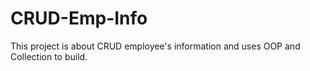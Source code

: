 # CRUD-Emp-Info
This project is about CRUD employee's information and uses OOP and Collection to build. 
